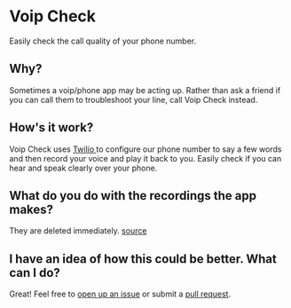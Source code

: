 # Voip Check

Easily check the call quality of your phone number.

## Why?

Sometimes a voip/phone app may be acting up. Rather than ask a friend if you can call
them to troubleshoot your line, call Voip Check instead.

## How's it work?

Voip Check uses [Twilio ](https://www.twilio.com) to configure our phone number to say
a few words and then record your voice and play it back to you. Easily check if you can hear
and speak clearly over your phone.

## What do you do with the recordings the app makes?

They are deleted immediately. [source](https://github.com/sprice/voip-check/blob/master/server.js#L70)

## I have an idea of how this could be better. What can I do?

Great! Feel free to [open up an issue](https://github.com/sprice/voip-check/issues/new) or submit
a [pull request](https://github.com/sprice/voip-check/pulls).
